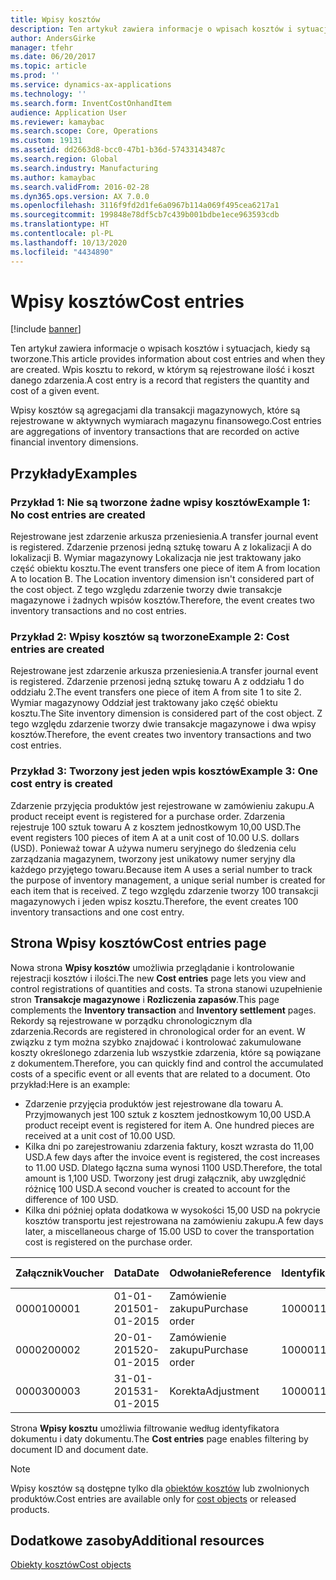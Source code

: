 ```yaml
---
title: Wpisy kosztów
description: Ten artykuł zawiera informacje o wpisach kosztów i sytuacjach, kiedy są tworzone. Wpis kosztu to rekord, w którym są rejestrowane ilość i koszt danego zdarzenia.
author: AndersGirke
manager: tfehr
ms.date: 06/20/2017
ms.topic: article
ms.prod: ''
ms.service: dynamics-ax-applications
ms.technology: ''
ms.search.form: InventCostOnhandItem
audience: Application User
ms.reviewer: kamaybac
ms.search.scope: Core, Operations
ms.custom: 19131
ms.assetid: dd2663d8-bcc0-47b1-b36d-57433143487c
ms.search.region: Global
ms.search.industry: Manufacturing
ms.author: kamaybac
ms.search.validFrom: 2016-02-28
ms.dyn365.ops.version: AX 7.0.0
ms.openlocfilehash: 3116f9fd2d1fe6a0967b114a069f495cea6217a1
ms.sourcegitcommit: 199848e78df5cb7c439b001bdbe1ece963593cdb
ms.translationtype: HT
ms.contentlocale: pl-PL
ms.lasthandoff: 10/13/2020
ms.locfileid: "4434890"
---
```

# <a name="cost-entries"></a><span data-ttu-id="4192f-104">Wpisy kosztów</span><span class="sxs-lookup"><span data-stu-id="4192f-104">Cost entries</span></span>

[!include [banner](../includes/banner.md)]

<span data-ttu-id="4192f-105">Ten artykuł zawiera informacje o wpisach kosztów i sytuacjach, kiedy są tworzone.</span><span class="sxs-lookup"><span data-stu-id="4192f-105">This article provides information about cost entries and when they are created.</span></span> <span data-ttu-id="4192f-106">Wpis kosztu to rekord, w którym są rejestrowane ilość i koszt danego zdarzenia.</span><span class="sxs-lookup"><span data-stu-id="4192f-106">A cost entry is a record that registers the quantity and cost of a given event.</span></span>

<span data-ttu-id="4192f-107">Wpisy kosztów są agregacjami dla transakcji magazynowych, które są rejestrowane w aktywnych wymiarach magazynu finansowego.</span><span class="sxs-lookup"><span data-stu-id="4192f-107">Cost entries are aggregations of inventory transactions that are recorded on active financial inventory dimensions.</span></span>

## <a name="examples"></a><span data-ttu-id="4192f-108">Przykłady</span><span class="sxs-lookup"><span data-stu-id="4192f-108">Examples</span></span>
### <a name="example-1-no-cost-entries-are-created"></a><span data-ttu-id="4192f-109">Przykład 1: Nie są tworzone żadne wpisy kosztów</span><span class="sxs-lookup"><span data-stu-id="4192f-109">Example 1: No cost entries are created</span></span>

<span data-ttu-id="4192f-110">Rejestrowane jest zdarzenie arkusza przeniesienia.</span><span class="sxs-lookup"><span data-stu-id="4192f-110">A transfer journal event is registered.</span></span> <span data-ttu-id="4192f-111">Zdarzenie przenosi jedną sztukę towaru A z lokalizacji A do lokalizacji B. Wymiar magazynowy Lokalizacja nie jest traktowany jako część obiektu kosztu.</span><span class="sxs-lookup"><span data-stu-id="4192f-111">The event transfers one piece of item A from location A to location B. The Location inventory dimension isn't considered part of the cost object.</span></span> <span data-ttu-id="4192f-112">Z tego względu zdarzenie tworzy dwie transakcje magazynowe i żadnych wpisów kosztów.</span><span class="sxs-lookup"><span data-stu-id="4192f-112">Therefore, the event creates two inventory transactions and no cost entries.</span></span>

### <a name="example-2-cost-entries-are-created"></a><span data-ttu-id="4192f-113">Przykład 2: Wpisy kosztów są tworzone</span><span class="sxs-lookup"><span data-stu-id="4192f-113">Example 2: Cost entries are created</span></span>

<span data-ttu-id="4192f-114">Rejestrowane jest zdarzenie arkusza przeniesienia.</span><span class="sxs-lookup"><span data-stu-id="4192f-114">A transfer journal event is registered.</span></span> <span data-ttu-id="4192f-115">Zdarzenie przenosi jedną sztukę towaru A z oddziału 1 do oddziału 2.</span><span class="sxs-lookup"><span data-stu-id="4192f-115">The event transfers one piece of item A from site 1 to site 2.</span></span> <span data-ttu-id="4192f-116">Wymiar magazynowy Oddział jest traktowany jako część obiektu kosztu.</span><span class="sxs-lookup"><span data-stu-id="4192f-116">The Site inventory dimension is considered part of the cost object.</span></span> <span data-ttu-id="4192f-117">Z tego względu zdarzenie tworzy dwie transakcje magazynowe i dwa wpisy kosztów.</span><span class="sxs-lookup"><span data-stu-id="4192f-117">Therefore, the event creates two inventory transactions and two cost entries.</span></span>

### <a name="example-3-one-cost-entry-is-created"></a><span data-ttu-id="4192f-118">Przykład 3: Tworzony jest jeden wpis kosztów</span><span class="sxs-lookup"><span data-stu-id="4192f-118">Example 3: One cost entry is created</span></span>

<span data-ttu-id="4192f-119">Zdarzenie przyjęcia produktów jest rejestrowane w zamówieniu zakupu.</span><span class="sxs-lookup"><span data-stu-id="4192f-119">A product receipt event is registered for a purchase order.</span></span> <span data-ttu-id="4192f-120">Zdarzenia rejestruje 100 sztuk towaru A z kosztem jednostkowym 10,00 USD.</span><span class="sxs-lookup"><span data-stu-id="4192f-120">The event registers 100 pieces of item A at a unit cost of 10.00 U.S. dollars (USD).</span></span> <span data-ttu-id="4192f-121">Ponieważ towar A używa numeru seryjnego do śledzenia celu zarządzania magazynem, tworzony jest unikatowy numer seryjny dla każdego przyjętego towaru.</span><span class="sxs-lookup"><span data-stu-id="4192f-121">Because item A uses a serial number to track the purpose of inventory management, a unique serial number is created for each item that is received.</span></span> <span data-ttu-id="4192f-122">Z tego względu zdarzenie tworzy 100 transakcji magazynowych i jeden wpisz kosztu.</span><span class="sxs-lookup"><span data-stu-id="4192f-122">Therefore, the event creates 100 inventory transactions and one cost entry.</span></span>

## <a name="cost-entries-page"></a><span data-ttu-id="4192f-123">Strona Wpisy kosztów</span><span class="sxs-lookup"><span data-stu-id="4192f-123">Cost entries page</span></span>
<span data-ttu-id="4192f-124">Nowa strona **Wpisy kosztów** umożliwia przeglądanie i kontrolowanie rejestracji kosztów i ilości.</span><span class="sxs-lookup"><span data-stu-id="4192f-124">The new **Cost entries** page lets you view and control registrations of quantities and costs.</span></span> <span data-ttu-id="4192f-125">Ta strona stanowi uzupełnienie stron **Transakcje magazynowe** i **Rozliczenia zapasów**.</span><span class="sxs-lookup"><span data-stu-id="4192f-125">This page complements the **Inventory transaction** and **Inventory settlement** pages.</span></span> <span data-ttu-id="4192f-126">Rekordy są rejestrowane w porządku chronologicznym dla zdarzenia.</span><span class="sxs-lookup"><span data-stu-id="4192f-126">Records are registered in chronological order for an event.</span></span> <span data-ttu-id="4192f-127">W związku z tym można szybko znajdować i kontrolować zakumulowane koszty określonego zdarzenia lub wszystkie zdarzenia, które są powiązane z dokumentem.</span><span class="sxs-lookup"><span data-stu-id="4192f-127">Therefore, you can quickly find and control the accumulated costs of a specific event or all events that are related to a document.</span></span> <span data-ttu-id="4192f-128">Oto przykład:</span><span class="sxs-lookup"><span data-stu-id="4192f-128">Here is an example:</span></span>

-   <span data-ttu-id="4192f-129">Zdarzenie przyjęcia produktów jest rejestrowane dla towaru A. Przyjmowanych jest 100 sztuk z kosztem jednostkowym 10,00 USD.</span><span class="sxs-lookup"><span data-stu-id="4192f-129">A product receipt event is registered for item A. One hundred pieces are received at a unit cost of 10.00 USD.</span></span>
-   <span data-ttu-id="4192f-130">Kilka dni po zarejestrowaniu zdarzenia faktury, koszt wzrasta do 11,00 USD.</span><span class="sxs-lookup"><span data-stu-id="4192f-130">A few days after the invoice event is registered, the cost increases to 11.00 USD.</span></span> <span data-ttu-id="4192f-131">Dlatego łączna suma wynosi 1100 USD.</span><span class="sxs-lookup"><span data-stu-id="4192f-131">Therefore, the total amount is 1,100 USD.</span></span> <span data-ttu-id="4192f-132">Tworzony jest drugi załącznik, aby uwzględnić różnicę 100 USD.</span><span class="sxs-lookup"><span data-stu-id="4192f-132">A second voucher is created to account for the difference of 100 USD.</span></span>
-   <span data-ttu-id="4192f-133">Kilka dni później opłata dodatkowa w wysokości 15,00 USD na pokrycie kosztów transportu jest rejestrowana na zamówieniu zakupu.</span><span class="sxs-lookup"><span data-stu-id="4192f-133">A few days later, a miscellaneous charge of 15.00 USD to cover the transportation cost is registered on the purchase order.</span></span>

| <span data-ttu-id="4192f-134">Załącznik</span><span class="sxs-lookup"><span data-stu-id="4192f-134">Voucher</span></span> | <span data-ttu-id="4192f-135">Data</span><span class="sxs-lookup"><span data-stu-id="4192f-135">Date</span></span>       | <span data-ttu-id="4192f-136">Odwołanie</span><span class="sxs-lookup"><span data-stu-id="4192f-136">Reference</span></span>      | <span data-ttu-id="4192f-137">Identyfikator</span><span class="sxs-lookup"><span data-stu-id="4192f-137">Number</span></span> | <span data-ttu-id="4192f-138">Identyfikator partii</span><span class="sxs-lookup"><span data-stu-id="4192f-138">Lot ID</span></span>  | <span data-ttu-id="4192f-139">Ilość</span><span class="sxs-lookup"><span data-stu-id="4192f-139">Quantity</span></span> | <span data-ttu-id="4192f-140">Ilość</span><span class="sxs-lookup"><span data-stu-id="4192f-140">Amount</span></span>  |
|---------|------------|----------------|--------|---------|---------------|----|
| <span data-ttu-id="4192f-141">00001</span><span class="sxs-lookup"><span data-stu-id="4192f-141">00001</span></span>   | <span data-ttu-id="4192f-142">01-01-2015</span><span class="sxs-lookup"><span data-stu-id="4192f-142">01-01-2015</span></span> | <span data-ttu-id="4192f-143">Zamówienie zakupu</span><span class="sxs-lookup"><span data-stu-id="4192f-143">Purchase order</span></span> | <span data-ttu-id="4192f-144">100001</span><span class="sxs-lookup"><span data-stu-id="4192f-144">100001</span></span> | <span data-ttu-id="4192f-145">0000101</span><span class="sxs-lookup"><span data-stu-id="4192f-145">0000101</span></span> | <span data-ttu-id="4192f-146">100,00</span><span class="sxs-lookup"><span data-stu-id="4192f-146">100.00</span></span>   | <span data-ttu-id="4192f-147">1000.00</span><span class="sxs-lookup"><span data-stu-id="4192f-147">1000.00</span></span> |
| <span data-ttu-id="4192f-148">00002</span><span class="sxs-lookup"><span data-stu-id="4192f-148">00002</span></span>   | <span data-ttu-id="4192f-149">20-01-2015</span><span class="sxs-lookup"><span data-stu-id="4192f-149">20-01-2015</span></span> | <span data-ttu-id="4192f-150">Zamówienie zakupu</span><span class="sxs-lookup"><span data-stu-id="4192f-150">Purchase order</span></span> | <span data-ttu-id="4192f-151">100001</span><span class="sxs-lookup"><span data-stu-id="4192f-151">100001</span></span> | <span data-ttu-id="4192f-152">0000101</span><span class="sxs-lookup"><span data-stu-id="4192f-152">0000101</span></span> |          | <span data-ttu-id="4192f-153">100,00</span><span class="sxs-lookup"><span data-stu-id="4192f-153">100.00</span></span>  |
| <span data-ttu-id="4192f-154">00003</span><span class="sxs-lookup"><span data-stu-id="4192f-154">00003</span></span>   | <span data-ttu-id="4192f-155">31-01-2015</span><span class="sxs-lookup"><span data-stu-id="4192f-155">31-01-2015</span></span> | <span data-ttu-id="4192f-156">Korekta</span><span class="sxs-lookup"><span data-stu-id="4192f-156">Adjustment</span></span>     | <span data-ttu-id="4192f-157">100001</span><span class="sxs-lookup"><span data-stu-id="4192f-157">100001</span></span> | <span data-ttu-id="4192f-158">0000101</span><span class="sxs-lookup"><span data-stu-id="4192f-158">0000101</span></span> |          | <span data-ttu-id="4192f-159">15,00</span><span class="sxs-lookup"><span data-stu-id="4192f-159">15.00</span></span>   |

<span data-ttu-id="4192f-160">Strona **Wpisy kosztu** umożliwia filtrowanie według identyfikatora dokumentu i daty dokumentu.</span><span class="sxs-lookup"><span data-stu-id="4192f-160">The **Cost entries** page enables filtering by document ID and document date.</span></span> 

> [!NOTE]
> <span data-ttu-id="4192f-161">Wpisy kosztów są dostępne tylko dla [obiektów kosztów](cost-object.md) lub zwolnionych produktów.</span><span class="sxs-lookup"><span data-stu-id="4192f-161">Cost entries are available only for [cost objects](cost-object.md) or released products.</span></span>

<a name="additional-resources"></a><span data-ttu-id="4192f-162">Dodatkowe zasoby</span><span class="sxs-lookup"><span data-stu-id="4192f-162">Additional resources</span></span>
--------

[<span data-ttu-id="4192f-163">Obiekty kosztów</span><span class="sxs-lookup"><span data-stu-id="4192f-163">Cost objects</span></span>](cost-object.md)



